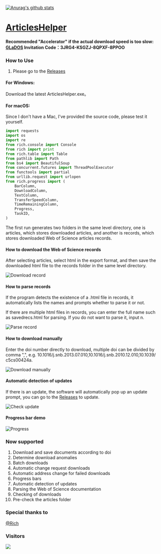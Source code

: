 [![Anurag's github stats](https://github-readme-stats.vercel.app/api?username=evilbutcher)](https://github.com/anuraghazra/github-readme-stats)

# [ArticlesHelper](https://github.com/evilbutcher/Python/tree/master/ArticlesHelper)

#### Recommended "Accelerator" if the actual download speed is too slow: [GLaDOS](https://github.com/glados-network/GLaDOS) Invitation Code：3JRG4-KSGZJ-8QPXF-8PPOO

### How to Use

1. Please go to the [Releases](https://github.com/evilbutcher/Python/releases)

#### For Windows:

Download the latest ArticlesHelper.exe。

#### For macOS:

Since I don't have a Mac, I've provided the source code, please test it yourself.

```python
import requests
import os
import re
from rich.console import Console
from rich import print
from rich.table import Table
from pathlib import Path
from bs4 import BeautifulSoup
from concurrent.futures import ThreadPoolExecutor
from functools import partial
from urllib.request import urlopen
from rich.progress import (
    BarColumn,
    DownloadColumn,
    TextColumn,
    TransferSpeedColumn,
    TimeRemainingColumn,
    Progress,
    TaskID,
)
```

The first run generates two folders in the same level directory, one is articles, which stores downloaded articles, and another is records, which stores downloaded Web of Science articles records.

#### How to download the Web of Science records

After selecting articles, select html in the export format, and then save the downloaded html file to the records folder in the same level directory.

![Download record](https://github.com/evilbutcher/Python/blob/master/ArticlesHelper/How_to_Use/download_record.gif)

#### How to parse records

If the program detects the existence of a .html file in records, it automatically lists the names and prompts whether to parse it or not.

If there are multiple html files in records, you can enter the full name such as savedrecs.html for parsing. If you do not want to parse it, input n.

![Parse record](https://github.com/evilbutcher/Python/blob/master/ArticlesHelper/How_to_Use/parse_records.gif)

#### How to download manually

Enter the doi number directly to download, multiple doi can be divided by comma ",", e.g. 10.1016/j.snb.2013.07.010,10.1016/j.snb.2010.12.010,10.1039/ c5cs00424a.

![Download manually](https://github.com/evilbutcher/Python/blob/master/ArticlesHelper/How_to_Use/download_manually.gif)

#### Automatic detection of updates

If there is an update, the software will automatically pop up an update prompt, you can go to the [Releases](https://github.com/evilbutcher/Python/releases) to update.

![Check update](https://github.com/evilbutcher/Python/blob/master/ArticlesHelper/How_to_Use/check_update.gif)

#### Progress bar demo

![Progress](https://github.com/evilbutcher/Python/blob/master/ArticlesHelper/How_to_Use/progress.jpg)

### Now supported

1. Download and save documents according to doi
2. Determine download anomalies
3. Batch downloads
4. Automatic change request downloads
5. Automatic address change for failed downloads
6. Progress bars
7. Automatic detection of updates
8. Parsing the Web of Science documentation
9. Checking of downloads
10. Pre-check the articles folder

### Special thanks to

[@Rich](https://github.com/willmcgugan/rich)

### Visitors

![](http://profile-counter.glitch.me/evilbutcher/count.svg)
